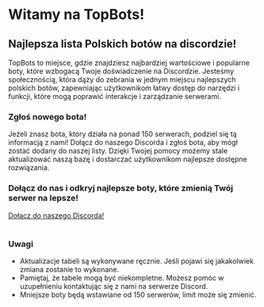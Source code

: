 
# Witamy na TopBots!
## Najlepsza lista Polskich botów na discordzie!

TopBots to miejsce, gdzie znajdziesz najbardziej wartościowe i popularne boty, które wzbogacą Twoje doświadczenie na Discordzie. Jesteśmy społecznością, która dąży do zebrania w jednym miejscu najlepszych polskich botów, zapewniając użytkownikom łatwy dostęp do narzędzi i funkcji, które mogą poprawić interakcje i zarządzanie serwerami.

### Zgłoś nowego bota!
Jeżeli znasz bota, który działa na ponad 150 serwerach, podziel się tą informacją z nami! Dołącz do naszego Discorda i zgłoś bota, aby mógł zostać dodany do naszej listy. Dzięki Twojej pomocy możemy stale aktualizować naszą bazę i dostarczać użytkownikom najlepsze dostępne rozwiązania.

### Dołącz do nas i odkryj najlepsze boty, które zmienią Twój serwer na lepsze!

[Dołącz do naszego Discorda!](https://discord.gg/BcRcCAV4gS)

# 
# 

### Uwagi
* Aktualizacje tabeli są wykonywane ręcznie. Jeśli pojawi się jakakolwiek zmiana zostanie to wykonane.
* Pamiętaj, że tabele mogą być niekompletne. Możesz pomóc w uzupełnieniu kontaktując się z nami na serwerze Discord.
* Mniejsze boty będą wstawiane od 150 serwerów, limit może się zmienić.


